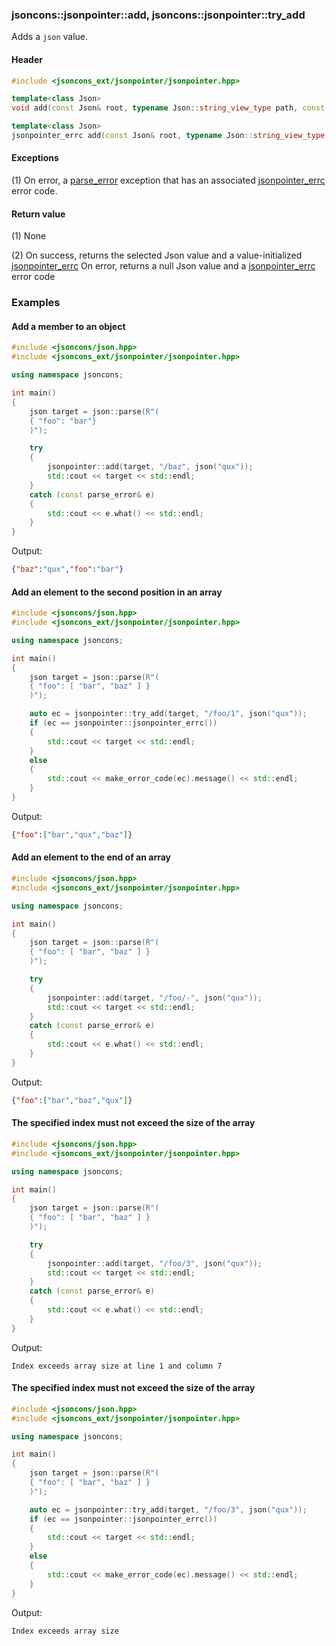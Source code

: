 ### jsoncons::jsonpointer::add, jsoncons::jsonpointer::try_add

Adds a `json` value.

#### Header
```c++
#include <jsoncons_ext/jsonpointer/jsonpointer.hpp>

template<class Json>
void add(const Json& root, typename Json::string_view_type path, const Json& value); // (1) 

template<class Json>
jsonpointer_errc add(const Json& root, typename Json::string_view_type path, const Json& value); // (2)
```

#### Exceptions

(1) On error, a [parse_error](../parse_error.md) exception that has an associated [jsonpointer_errc](jsonpointer_errc.md) error code.

#### Return value

(1) None

(2) On success, returns the selected Json value and a value-initialized [jsonpointer_errc](jsonpointer_errc.md)
On error, returns a null Json value and a [jsonpointer_errc](jsonpointer_errc.md) error code 

### Examples

#### Add a member to an object

```c++
#include <jsoncons/json.hpp>
#include <jsoncons_ext/jsonpointer/jsonpointer.hpp>

using namespace jsoncons;

int main()
{
    json target = json::parse(R"(
    { "foo": "bar"}
    )");

    try
    {
        jsonpointer::add(target, "/baz", json("qux"));
        std::cout << target << std::endl;
    }
    catch (const parse_error& e)
    {
        std::cout << e.what() << std::endl;
    }
}
```
Output:
```json
{"baz":"qux","foo":"bar"}
```

#### Add an element to the second position in an array


```c++
#include <jsoncons/json.hpp>
#include <jsoncons_ext/jsonpointer/jsonpointer.hpp>

using namespace jsoncons;

int main()
{
    json target = json::parse(R"(
    { "foo": [ "bar", "baz" ] }
    )");

    auto ec = jsonpointer::try_add(target, "/foo/1", json("qux"));
    if (ec == jsonpointer::jsonpointer_errc())
    {
        std::cout << target << std::endl;
    }
    else
    {
        std::cout << make_error_code(ec).message() << std::endl;
    }
}
```
Output:
```json
{"foo":["bar","qux","baz"]}
```

#### Add an element to the end of an array

```c++
#include <jsoncons/json.hpp>
#include <jsoncons_ext/jsonpointer/jsonpointer.hpp>

using namespace jsoncons;

int main()
{
    json target = json::parse(R"(
    { "foo": [ "bar", "baz" ] }
    )");

    try
    {
        jsonpointer::add(target, "/foo/-", json("qux"));
        std::cout << target << std::endl;
    }
    catch (const parse_error& e)
    {
        std::cout << e.what() << std::endl;
    }
}
```
Output:
```json
{"foo":["bar","baz","qux"]}
```

#### The specified index must not exceed the size of the array

```c++
#include <jsoncons/json.hpp>
#include <jsoncons_ext/jsonpointer/jsonpointer.hpp>

using namespace jsoncons;

int main()
{
    json target = json::parse(R"(
    { "foo": [ "bar", "baz" ] }
    )");

    try
    {
        jsonpointer::add(target, "/foo/3", json("qux"));
        std::cout << target << std::endl;
    }
    catch (const parse_error& e)
    {
        std::cout << e.what() << std::endl;
    }
}
```
Output:
```
Index exceeds array size at line 1 and column 7
```

#### The specified index must not exceed the size of the array

```c++
#include <jsoncons/json.hpp>
#include <jsoncons_ext/jsonpointer/jsonpointer.hpp>

using namespace jsoncons;

int main()
{
    json target = json::parse(R"(
    { "foo": [ "bar", "baz" ] }
    )");

    auto ec = jsonpointer::try_add(target, "/foo/3", json("qux"));
    if (ec == jsonpointer::jsonpointer_errc())
    {
        std::cout << target << std::endl;
    }
    else
    {
        std::cout << make_error_code(ec).message() << std::endl;
    }
}
```
Output:
```
Index exceeds array size
```

